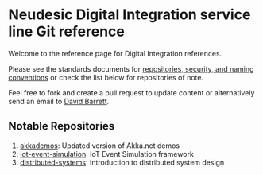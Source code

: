 # Neudesic Digital Integration service line Git reference

Welcome to the reference page for Digital Integration references.

Please see the standards documents for [repositories, security, and naming conventions][1] or check the list below for repositories of note.

Feel free to fork and create a pull request to update content or alternatively send an email to [David Barrett](mailto:david.barrett@neudesic.com).

## Notable Repositories

1. [akkademos][2]: Updated version of Akka.net demos
2. [iot-event-simulation][3]: IoT Event Simulation framework
3. [distributed-systems][4]: Introduction to distributed system design


[1]: https://github.com/kerbybarrett/git-home/wiki/Git-Style-Guide
[2]: https://github.com/neudesic-digi-int/AkkaDemos
[3]: https://github.com/neudesic/iot-event-simulation
[4]: https://github.com/neudesic-digi-int/distributed-systems
